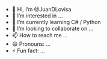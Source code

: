- 👋 Hi, I’m @JuanDLovisa
- 👀 I’m interested in ...
- 🌱 I’m currently learning C# / Python
- 💞️ I’m looking to collaborate on ...
- 📫 How to reach me ...
- 😄 Pronouns: ...
- ⚡ Fun fact: ...

<!---
JuanDLovisa/JuanDLovisa is a ✨ special ✨ repository because its `README.md` (this file) appears on your GitHub profile.
You can click the Preview link to take a look at your changes.
--->
